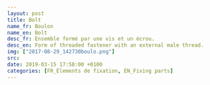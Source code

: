 ```yaml
---
layout: post
title: Bolt
name_fr: Boulon
name_en: Bolt
desc_fr: Ensemble formé par une vis et un écrou. 
desc_en: Form of threaded fastener with an external male thread.
img: ["2017-08-29_142730boulo.png"]
src: 
date: 2019-03-15 17:58:00 +0100
categories: [FR_Élements de fixation, EN_Fixing parts]
---
```

